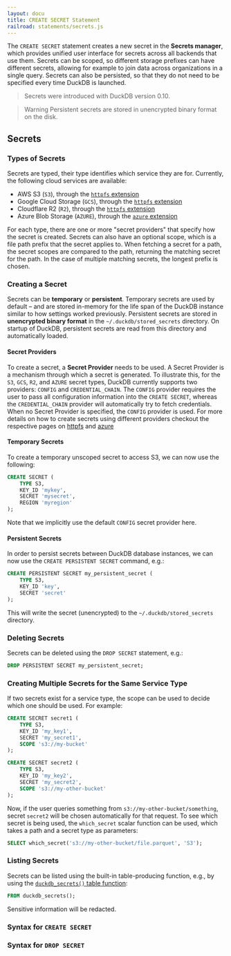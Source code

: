 ```yaml
---
layout: docu
title: CREATE SECRET Statement
railroad: statements/secrets.js
---
```


The `CREATE SECRET` statement creates a new secret in the **Secrets manager**, which provides unified user interface for secrets across all backends that use them. Secrets can be scoped, so different storage prefixes can have different secrets, allowing for example to join data across organizations in a single query. Secrets can also be persisted, so that they do not need to be specified every time DuckDB is launched.

> Secrets were introduced with DuckDB version 0.10.

> Warning Persistent secrets are stored in unencrypted binary format on the disk.

## Secrets

### Types of Secrets

Secrets are typed, their type identifies which service they are for. Currently, the following cloud services are available:

* AWS S3 (`S3`), through the [`httpfs` extension](../../extensions/httpfs/s3api)
* Google Cloud Storage (`GCS`), through the [`httpfs` extension](../../extensions/httpfs/s3api)
* Cloudflare R2 (`R2`), through the [`httpfs` extension](../../extensions/httpfs/s3api)
* Azure Blob Storage (`AZURE`), through the [`azure` extension](../../extensions/azure)

For each type, there are one or more "secret providers" that specify how the secret is created. Secrets can also have an optional scope, which is a file path prefix that the secret applies to. When fetching a secret for a path, the secret scopes are compared to the path, returning the matching secret for the path. In the case of multiple matching secrets, the longest prefix is chosen.

### Creating a Secret

Secrets can be **temporary** or **persistent**. Temporary secrets are used by default – and are stored in-memory for the life span of the DuckDB instance similar to how settings worked previously. Persistent secrets are stored in **unencrypted binary format** in the `~/.duckdb/stored_secrets` directory. On startup of DuckDB, persistent secrets are read from this directory and automatically loaded.

#### Secret Providers

To create a secret, a **Secret Provider** needs to be used. A Secret Provider is a mechanism through which a secret is generated. To illustrate this, for the `S3`, `GCS`, `R2`, and `AZURE` secret types, DuckDB currently supports two providers: `CONFIG` and `CREDENTIAL_CHAIN`. The `CONFIG` provider requires the user to pass all configuration information into the `CREATE SECRET`, whereas the `CREDENTIAL_CHAIN` provider will automatically try to fetch credentials. When no Secret Provider is specified, the `CONFIG` provider is used. For more details on how to create secrets using different providers checkout the respective pages on [httpfs](../../extensions/httpfs#configuration-and-authentication-using-secrets) and [azure](../../extensions/azure#authentication-with-secret)

#### Temporary Secrets

To create a temporary unscoped secret to access S3, we can now use the following:

```sql
CREATE SECRET (
    TYPE S3,
    KEY_ID 'mykey',
    SECRET 'mysecret',
    REGION 'myregion'
);
```

Note that we implicitly use the default `CONFIG` secret provider here.

#### Persistent Secrets

In order to persist secrets between DuckDB database instances, we can now use the `CREATE PERSISTENT SECRET` command, e.g.:

```sql
CREATE PERSISTENT SECRET my_persistent_secret (
    TYPE S3,
    KEY_ID 'key',
    SECRET 'secret'
);
```

This will write the secret (unencrypted) to the `~/.duckdb/stored_secrets` directory.

### Deleting Secrets

Secrets can be deleted using the `DROP SECRET` statement, e.g.:

```sql
DROP PERSISTENT SECRET my_persistent_secret;
```

### Creating Multiple Secrets for the Same Service Type

If two secrets exist for a service type, the scope can be used to decide which one should be used. For example:

```sql
CREATE SECRET secret1 (
    TYPE S3,
    KEY_ID 'my_key1',
    SECRET 'my_secret1',
    SCOPE 's3://my-bucket'
);
```

```sql
CREATE SECRET secret2 (
    TYPE S3,
    KEY_ID 'my_key2',
    SECRET 'my_secret2',
    SCOPE 's3://my-other-bucket'
);
```

Now, if the user queries something from `s3://my-other-bucket/something`, secret `secret2` will be chosen automatically for that request. To see which secret is being used, the `which_secret` scalar function can be used, which takes a path and a secret type as parameters:

```sql
SELECT which_secret('s3://my-other-bucket/file.parquet', 'S3');
```

### Listing Secrets

Secrets can be listed using the built-in table-producing function, e.g., by using the [`duckdb_secrets()` table function](../duckdb_table_functions#duckdb_secrets):

```sql
FROM duckdb_secrets();
```

Sensitive information will be redacted.

### Syntax for `CREATE SECRET`

<div id="rrdiagram1"></div>

### Syntax for `DROP SECRET`

<div id="rrdiagram2"></div>
